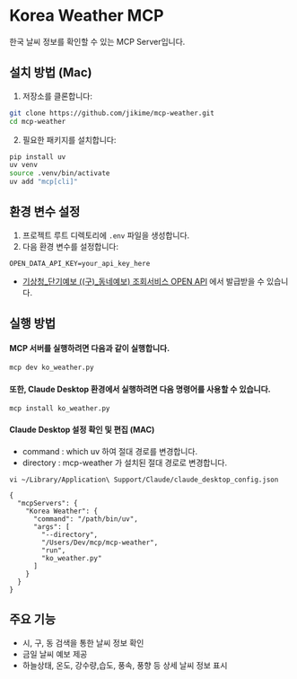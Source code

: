 # Korea Weather MCP

한국 날씨 정보를 확인할 수 있는 MCP Server입니다.


## 설치 방법 (Mac)

1. 저장소를 클론합니다:
```bash
git clone https://github.com/jikime/mcp-weather.git
cd mcp-weather
```

2. 필요한 패키지를 설치합니다:
```bash
pip install uv
uv venv
source .venv/bin/activate
uv add "mcp[cli]"
```

## 환경 변수 설정

1. 프로젝트 루트 디렉토리에 `.env` 파일을 생성합니다.
2. 다음 환경 변수를 설정합니다:

```
OPEN_DATA_API_KEY=your_api_key_here
```
* [기상청_단기예보 ((구)_동네예보) 조회서비스 OPEN API](https://www.data.go.kr/data/15084084/openapi.do) 에서 발급받을 수 있습니다.

## 실행 방법

#### MCP 서버를 실행하려면 다음과 같이 실행합니다.
```bash
mcp dev ko_weather.py
```

#### 또한, Claude Desktop 환경에서 실행하려면 다음 명령어를 사용할 수 있습니다.
```
mcp install ko_weather.py
```

#### Claude Desktop 설정 확인 및 편집 (MAC)
- command : which uv 하여 절대 경로를 변경합니다.
- directory : mcp-weather 가 설치된 절대 경로로 변경합니다.
```
vi ~/Library/Application\ Support/Claude/claude_desktop_config.json

{
  "mcpServers": {
    "Korea Weather": {
      "command": "/path/bin/uv",
      "args": [
        "--directory",
        "/Users/Dev/mcp/mcp-weather",
        "run",
        "ko_weather.py"
      ]
    }
  }
}
```

## 주요 기능
- 시, 구, 동 검색을 통한 날씨 정보 확인
- 금일 날씨 예보 제공
- 하늘상태, 온도, 강수량,습도, 풍속, 풍향 등 상세 날씨 정보 표시
